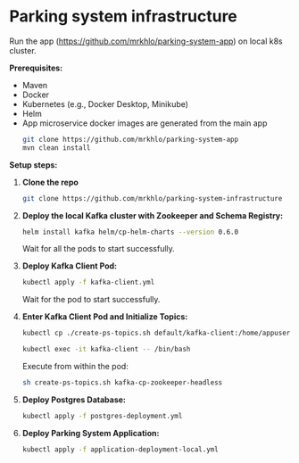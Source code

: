 # Parking system infrastructure
Run the app (https://github.com/mrkhlo/parking-system-app) on local k8s cluster.

**Prerequisites:**
- Maven
- Docker
- Kubernetes (e.g., Docker Desktop, Minikube)
- Helm
- App microservice docker images are generated from the main app
    ```bash
    git clone https://github.com/mrkhlo/parking-system-app
    mvn clean install
    ```  

**Setup steps:**
1. **Clone the repo**
     ```bash
    git clone https://github.com/mrkhlo/parking-system-infrastructure
    ```    

2. **Deploy the local Kafka cluster with Zookeeper and Schema Registry:**

    ```bash
    helm install kafka helm/cp-helm-charts --version 0.6.0
    ```
    Wait for all the pods to start successfully.

3. **Deploy Kafka Client Pod:**

    ```bash
    kubectl apply -f kafka-client.yml
    ```
    Wait for the pod to start successfully.

4. **Enter Kafka Client Pod and Initialize Topics:**

    ```bash
    kubectl cp ./create-ps-topics.sh default/kafka-client:/home/appuser
    ```
    ```bash
    kubectl exec -it kafka-client -- /bin/bash
    ```
    Execute from within the pod: 
    ```bash
    sh create-ps-topics.sh kafka-cp-zookeeper-headless
    ```

5. **Deploy Postgres Database:**

    ```bash
    kubectl apply -f postgres-deployment.yml
    ```

6. **Deploy Parking System Application:**

    ```bash
    kubectl apply -f application-deployment-local.yml
  
